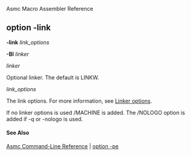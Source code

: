 Asmc Macro Assembler Reference

## option -link

**-link** _link\_options_

**-Bl** _linker_

_linker_

Optional linker. The default is LINKW.

_link\_options_

The link options. For more information, see [Linker options](../tools/linkw/readme.md).

If no linker options is used /MACHINE is added. The /NOLOGO option is added if -q or -nologo is used.

#### See Also

[Asmc Command-Line Reference](readme.md) | [option -pe](option-pe.md)

